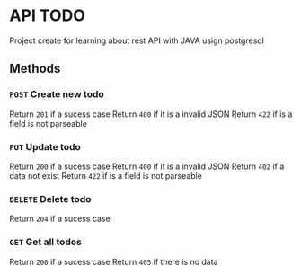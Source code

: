 # API TODO

Project create for learning about rest API with JAVA usign postgresql

## Methods

### `POST` Create new todo

Return `201` if a sucess case
Return `400` if it is a invalid JSON
Return `422` if is a field is not parseable

### `PUT` Update todo

Return `200` if a sucess case
Return `400` if it is a invalid JSON
Return `402` if a data not exist
Return `422` if is a field is not parseable

### `DELETE` Delete todo

Return `204` if a sucess case

### `GET` Get all todos

Return `200` if a sucess case
Return `405` if there is no data